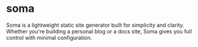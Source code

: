 # soma
Soma is a lightweight static site generator built for simplicity and clarity. Whether you're building a personal blog or a docs site, Soma gives you full control with minimal configuration.
